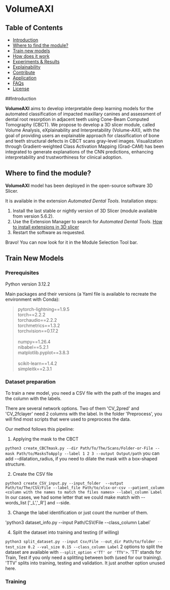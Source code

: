 # VolumeAXI

## Table of Contents
- [Introduction](#introduction)
- [Where to find the module?](#where-to-find-the-module)
- [Train new models](#train-new-models)
- [How does it work](#how-does-it-work)
- [Experiments & Results](#experiments--results)
- [Explainability](#explainability)
- [Contribute](#contribute)
- [Application](#application)
- [FAQs](#faqs)
- [License](#license)

##Introduction 

**VolumeAXI** aims to develop interpretable deep learning models for the automated classification of impacted maxillary canines and assessment of dental root resorption in adjacent teeth using Cone-Beam Computed Tomography (CBCT). 
We propose to develop a 3D slicer module, called Volume Analysis, eXplainability and Interpretability (Volume-AXI), with the goal of providing users an explainable approach for classification of bone and teeth structural defects in CBCT scans gray-level images. Visualization through Gradient-weighted Class Activation Mapping (Grad-CAM) has been integrated to generate explanations of the CNN predictions, enhancing interpretability and trustworthiness for clinical adoption.

## Where to find the module?
**VolumeAXI** model has been deployed in the open-source software 3D Slicer.

It is available in the extension *Automated Dental Tools*.
Installation steps:
1. Install the last stable or nightly version of 3D Slicer (module available from version 5.6.2).
2. Use the Extension Manager to search for *Automated Dental Tools*. [How to install extensions in 3D slicer](https://slicer.readthedocs.io/en/latest/user_guide/extensions_manager.html)
3. Restart the software as requested.

Bravo! You can now look for it in the Module Selection Tool bar.

## Train New Models
### Prerequisites
Python version 3.12.2

Main packages and their versions (a Yaml file is available to recreate the environment with Conda):

>pytorch-lightning==1.9.5\
>torch==2.2.2\
>torchaudio==2.2.2\
>torchmetrics==1.3.2\
>torchvision==0.17.2\
> \
>numpy==1.26.4\
>nibabel==5.2.1\
>matplotlib.pyplot==3.8.3\
> \
>scikit-learn==1.4.2\
>simpleitk==2.3.1

### Dataset preparation
To train a new model, you need a CSV file with the path of the images and the column with the labels.

There are several network options. Two of them 'CV_2pred' and 'CV_2fclayer' need 2 columns with the label.
In the folder 'Preprocess', you will find most scripts that were used to preprocess the data.

Our method follows this pipeline:
1. Applying the mask to the CBCT
   
`python3 create_CBCTmask.py --dir Path/To/The/Scans/Folder-or-File --mask Path/to/MasksToApply --label 1 2 3 --output Output/path`
 you can add --dilatation_radius, if you need to dilate the mask with a box-shaped structure.

2. Create the CSV file

`python3 create_CSV_input.py --input_folder  --output Path/to/The/CSV/File --label_file Path/to/xlsx-or-csv --patient_column <column with the names to match the files names> --label_column Label`
In our cases, we had some letter that we could make match with --words_list ['_L','_R'] and --side.

3. Change the label identification or just count the number of them.

'python3 dataset_info.py --input Path/CSV/File --class_column Label`

4. Split the dataset into training and testing (if willing)

`python3 split_dataset.py --input Csv/File --out_dir Path/to/folder --test_size 0.2 --val_size 0.15 --class_column Label`
2 options to split the dataset are available with `--split_option <'TT' or 'TTV'>`. 'TT' stands for Train, Test if you only need a splitting between both (used for our training).
'TTV' splits into training, testing and validation. It just another option unused here.

### Training




